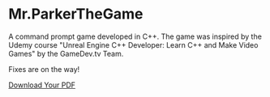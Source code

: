 # Mr.ParkerTheGame
A command prompt game developed in C++. The game was inspired by the Udemy course "Unreal Engine C++ Developer: Learn C++ and Make Video Games" by the GameDev.tv Team.

Fixes are on the way!

<a href="C:\Users\cisco\Desktop\C++\GameDev\TripleX\Mr.ParkerTheGame-main.zip" download="Mr.ParkerTheGame-main">Download Your PDF</a>
